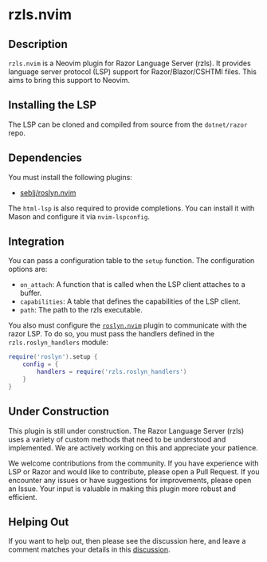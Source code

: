# rzls.nvim

## Description

`rzls.nvim` is a Neovim plugin for Razor Language Server (rzls). It provides
language server protocol (LSP) support for Razor/Blazor/CSHTMl files. This aims
to bring this support to Neovim.

## Installing the LSP

The LSP can be cloned and compiled from source from the `dotnet/razor` repo.

## Dependencies

You must install the following plugins:

* [seblj/roslyn.nvim](https://github.com/seblj/roslyn.nvim)

The `html-lsp` is also required to provide completions. You can install it with
Mason and configure it via `nvim-lspconfig`.

## Integration

You can pass a configuration table to the `setup` function. The configuration options are:

* `on_attach`: A function that is called when the LSP client attaches to a buffer.
* `capabilities`: A table that defines the capabilities of the LSP client.
* `path`: The path to the rzls executable.

You also must configure the [`roslyn.nvim`](https://github.com/seblj/roslyn.nvim) plugin
to communicate with the razor LSP. To do so, you must pass the handlers defined in the
`rzls.roslyn_handlers` module:

```lua
require('roslyn').setup {
    config = {
        handlers = require('rzls.roslyn_handlers')
    }
}
```

## Under Construction

This plugin is still under construction. The Razor Language Server (rzls) uses a
variety of custom methods that need to be understood and implemented. We are
actively working on this and appreciate your patience.

We welcome contributions from the community. If you have experience with LSP or
Razor and would like to contribute, please open a Pull Request. If
you encounter any issues or have suggestions for improvements, please open an
Issue. Your input is valuable in making this plugin more robust and efficient.

## Helping Out

If you want to help out, then please see the discussion here, and leave a
comment matches your details in this [discussion](https://github.com/tris203/rzls.nvim/discussions/1).
